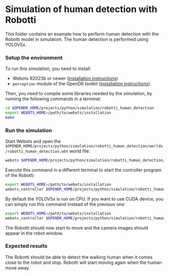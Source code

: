 # Simulation of human detection with Robotti

This folder contains an example how to perform human detection with the Robotti model in simulation.
The human detection is performed using YOLOV5x.

### Setup the environment

To run this simulation, you need to install:
- Webots R2023b or newer ([installation instructions](https://cyberbotics.com/doc/guide/installing-webots))
- `perception` module of the OpenDR toolkit ([installation instructions](https://github.com/opendr-eu/opendr/blob/master/docs/reference/installation.md)).

Then, you need to compile some libraries needed by the simulation, by running the following commands in a terminal:
```sh
cd $OPENDR_HOME/projects/python/simulation/robotti_human_detection
export WEBOTS_HOME=/path/to/webots/installation
make
```



### Run the simulation

Start Webots and open the `$OPENDR_HOME/projects/python/simulation/robotti_human_detection/worlds/robotti_human_detection.wbt` world file:
```sh
webots $OPENDR_HOME/projects/python/simulation/robotti_human_detection/worlds/robotti_human_detection.wbt
```

Execute this command in a different terminal to start the controller program of the Robotti:
```sh
export WEBOTS_HOME=/path/to/webots/installation
webots_controller $OPENDR_HOME/projects/python/simulation/robotti_human_detection/controllers/human_detection/human_detection.py
```

By default the YOLOV5x is run on CPU.
If you want to use CUDA device, you can simply run this command instead of the previous one:
```sh
export WEBOTS_HOME=/path/to/webots/installation
webots_controller $OPENDR_HOME/projects/python/simulation/robotti_human_detection/controllers/human_detection/human_detection.py --cuda
```

The Robotti should now start to move and the camera images should appear in the robot window.

### Expected results

The Robotti should be able to detect the walking human when it comes close to the robot and stop.
Robotti will start moving again when the human move away.


